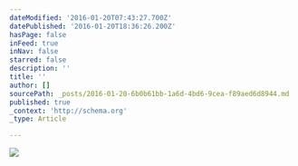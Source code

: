 ```yaml
---
dateModified: '2016-01-20T07:43:27.700Z'
datePublished: '2016-01-20T18:36:26.200Z'
hasPage: false
inFeed: true
inNav: false
starred: false
description: ''
title: ''
author: []
sourcePath: _posts/2016-01-20-6b0b61bb-1a6d-4bd6-9cea-f89aed6d8944.md
published: true
_context: 'http://schema.org'
_type: Article

---
```

![](https://the-grid-user-content.s3-us-west-2.amazonaws.com/7e19c75f-724b-4d86-9027-4ec60b9ad163.png)